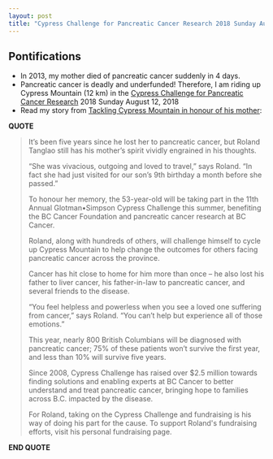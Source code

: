 ```yaml
---
layout: post
title: "Cypress Challenge for Pancreatic Cancer Research 2018 Sunday August 12, 2018 - Riding for my Mom"
---
```


## Pontifications

* In 2013, my mother died of pancreatic cancer suddenly in 4 days.
* Pancreatic cancer is deadly and underfunded! Therefore, I am riding up Cypress Mountain (12 km) in the [Cypress Challenge for Pancreatic Cancer Research](http://www.cypresschallenge.com/) 2018 Sunday August 12, 2018 
* Read my story from [Tackling Cypress Mountain in honour of his mother](http://www.cypresschallenge.com/stories-2018/):

**QUOTE**
<blockquote>

It’s been five years since he lost her to pancreatic cancer, but Roland Tanglao still has his mother’s spirit vividly engrained in his thoughts.

“She was vivacious, outgoing and loved to travel,” says Roland. “In fact she had just visited for our son’s 9th birthday a month before she passed.”

To honour her memory, the 53-year-old will be taking part in the 11th Annual Glotman•Simpson Cypress Challenge this summer, benefiting the BC Cancer Foundation and pancreatic cancer research at BC Cancer.

Roland, along with hundreds of others, will challenge himself to cycle up Cypress Mountain to help change the outcomes for others facing pancreatic cancer across the province.    

Cancer has hit close to home for him more than once – he also lost his father to liver cancer, his father-in-law to pancreatic cancer, and several friends to the disease.

“You feel helpless and powerless when you see a loved one suffering from cancer,” says Roland. “You can’t help but experience all of those emotions.”

This year, nearly 800 British Columbians will be diagnosed with pancreatic cancer; 75% of these patients won’t survive the first year, and less than 10% will survive five years.

Since 2008, Cypress Challenge has raised over $2.5 million towards finding solutions and enabling experts at BC Cancer to better understand and treat pancreatic cancer, bringing hope to families across B.C. impacted by the disease.

For Roland, taking on the Cypress Challenge and fundraising is his way of doing his part for the cause. To support Roland's fundraising efforts, visit his personal fundraising page. 

</blockquote>

**END QUOTE**
